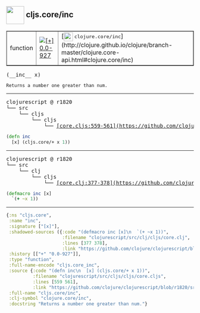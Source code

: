 ## <img width="48px" valign="middle" src="http://i.imgur.com/Hi20huC.png"> cljs.core/inc

 <table border="1">
<tr>
<td>function</td>
<td><a href="https://github.com/cljsinfo/api-refs/tree/0.0-927"><img valign="middle" alt="[+] 0.0-927" src="https://img.shields.io/badge/+-0.0--927-lightgrey.svg"></a> </td>
<td>
[<img height="24px" valign="middle" src="http://i.imgur.com/1GjPKvB.png"> <samp>clojure.core/inc</samp>](http://clojure.github.io/clojure/branch-master/clojure.core-api.html#clojure.core/inc)
</td>
</tr>
</table>

 <samp>
(__inc__ x)<br>
</samp>

```
Returns a number one greater than num.
```

---

 <pre>
clojurescript @ r1820
└── src
    └── cljs
        └── cljs
            └── <ins>[core.cljs:559-561](https://github.com/clojure/clojurescript/blob/r1820/src/cljs/cljs/core.cljs#L559-L561)</ins>
</pre>

```clj
(defn inc
  [x] (cljs.core/+ x 1))
```


---

 <pre>
clojurescript @ r1820
└── src
    └── clj
        └── cljs
            └── <ins>[core.clj:377-378](https://github.com/clojure/clojurescript/blob/r1820/src/clj/cljs/core.clj#L377-L378)</ins>
</pre>

```clj
(defmacro inc [x]
  `(+ ~x 1))
```

---

```clj
{:ns "cljs.core",
 :name "inc",
 :signature ["[x]"],
 :shadowed-sources ({:code "(defmacro inc [x]\n  `(+ ~x 1))",
                     :filename "clojurescript/src/clj/cljs/core.clj",
                     :lines [377 378],
                     :link "https://github.com/clojure/clojurescript/blob/r1820/src/clj/cljs/core.clj#L377-L378"}),
 :history [["+" "0.0-927"]],
 :type "function",
 :full-name-encode "cljs.core_inc",
 :source {:code "(defn inc\n  [x] (cljs.core/+ x 1))",
          :filename "clojurescript/src/cljs/cljs/core.cljs",
          :lines [559 561],
          :link "https://github.com/clojure/clojurescript/blob/r1820/src/cljs/cljs/core.cljs#L559-L561"},
 :full-name "cljs.core/inc",
 :clj-symbol "clojure.core/inc",
 :docstring "Returns a number one greater than num."}

```
